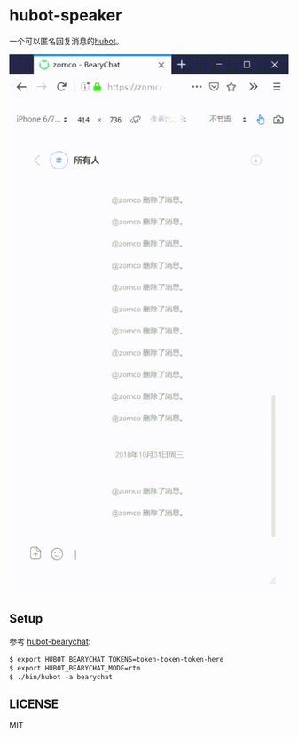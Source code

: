 # hubot-speaker

一个可以匿名回复消息的[hubot](https://hubot.github.com/)。

![](resources/example.gif)

## Setup

参考 [hubot-bearychat](https://github.com/bearyinnovative/hubot-bearychat):

    $ export HUBOT_BEARYCHAT_TOKENS=token-token-token-here
    $ export HUBOT_BEARYCHAT_MODE=rtm
    $ ./bin/hubot -a bearychat

## LICENSE

MIT